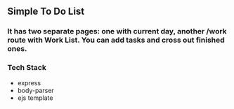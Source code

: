 ## Simple To Do List
### It has two separate pages: one with current day, another /work route with Work List. You can add tasks and cross out finished ones.

### Tech Stack

- express
- body-parser
- ejs template
